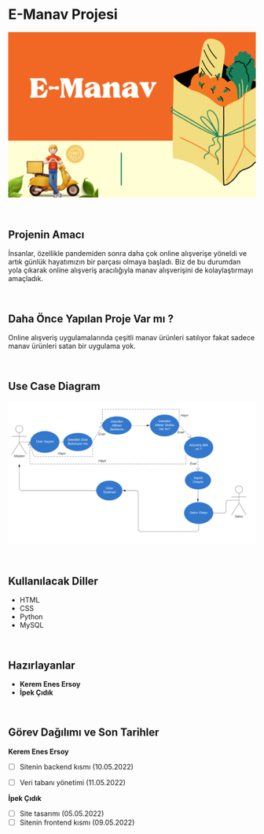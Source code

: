 # E-Manav Projesi
![proje kapağı](https://github.com/Iskenderun-Technical-University/e-manav/blob/main/images/proje%20kapa%C4%9F%C4%B1.png)

</br>

## Projenin Amacı
İnsanlar, özellikle pandemiden sonra daha çok online alışverişe yöneldi ve artık günlük hayatımızın bir parçası olmaya başladı. Biz de bu durumdan yola çıkarak online alışveriş aracılığıyla manav alışverişini de kolaylaştırmayı amaçladık.

</br>

## Daha Önce Yapılan Proje Var mı ?
Online alışveriş uygulamalarında çeşitli manav ürünleri satılıyor fakat sadece manav ürünleri satan bir uygulama yok.

</br>

## Use Case Diagram
![use case diagram](https://github.com/Iskenderun-Technical-University/e-manav/blob/main/images/Use%20case%20diagram.png)

</br>

## Kullanılacak Diller

- HTML 
- CSS 
- Python 
- MySQL

</br>

## Hazırlayanlar

- **Kerem Enes Ersoy** </br>
- **İpek Çıdık**

</br>

## Görev Dağılımı ve Son Tarihler

**Kerem Enes Ersoy** </br>
- [ ] Sitenin backend kısmı (10.05.2022)
- [ ] Veri tabanı yönetimi (11.05.2022)


**İpek Çıdık** </br>
- [ ] Site tasarımı (05.05.2022)
- [ ] Sitenin frontend kısmı (09.05.2022)
